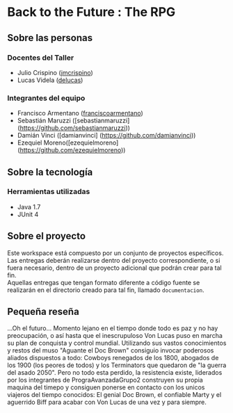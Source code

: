 # Back to the Future : The RPG

## Sobre las personas

### Docentes del Taller

* Julio Crispino ([jmcrispino](https://github.com/jmcrispino))
* Lucas Videla ([delucas](https://github.com/delucas))

### Integrantes del equipo

* Francisco Armentano ([franciscoarmentano](https://github.com/franciscoarmentano))
* Sebastián Maruzzi ([sebastianmaruzzi] (https://github.com/sebastianmaruzzi))
* Damián Vinci ([damianvinci] (https://github.com/damianvinci))
* Ezequiel Moreno([ezequielmoreno] (https://github.com/ezequielmoreno))

## Sobre la tecnología

### Herramientas utilizadas

* Java 1.7
* JUnit 4

## Sobre el proyecto

Este workspace está compuesto por un conjunto de proyectos específicos. Las entregas deberán realizarse dentro del proyecto correspondiente, o si fuera necesario, dentro de un proyecto adicional que podrán crear para tal fin.  
Aquellas entregas que tengan formato diferente a código fuente se realizarán en el directorio creado para tal fin, llamado `documentacion`.

## Pequeña reseña

...Oh el futuro... Momento lejano en el tiempo donde todo es paz y no hay preocupación, o así hasta que el inescrupuloso Von Lucas puso en marcha su plan de conquista y control mundial. Utilizando sus vastos conocimientos y restos del muso "Aguante el Doc Brown" consiguio invocar poderosos aliados dispuestos a todo: Cowboys renegados de los 1800, abogados de los 1900 (los peores de todos) y los Terminators que quedaron de "la guerra del asado 2050".
Pero no todo esta perdido, la resistencia existe, liderados por los integrantes de PrograAvanzadaGrupo2 construyen su propia maquina del timepo y consiguen ponerse en contacto con los unicos viajeros del tiempo conocidos: El genial Doc Brown, el confiable Marty y el aguerrido Biff para acabar con Von Lucas de una vez y para siempre.
